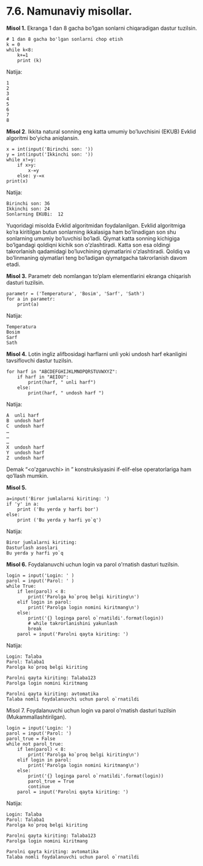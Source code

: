 # 7.6. Namunaviy misollar.

**Misol 1.** Ekranga 1 dan 8 gacha bo’lgan sonlarni chiqaradigan dastur tuzilsin.

```
# 1 dan 8 gacha bo'lgan sonlarni chop etish
k = 0
while k<8:
	k+=1
	print (k)
```

Natija:

```
1
2
3
4
5
6
7
8

```

**Misol 2**. Ikkita natural sonning eng katta umumiy bo’luvchisini (EKUB) Evklid algoritmi bo’yicha aniqlansin.

```
x = int(input('Birinchi son: '))
y = int(input('Ikkinchi son: '))
while x!=y:
	if x>y:
		x-=y
	else: y-=x
print(x)
```

Natija:

```
Birinchi son: 36
Ikkinchi son: 24
Sonlarning EKUBi:  12
```

Yuqoridagi misolda Evklid algoritmidan foydalanilgan. Evklid algoritmiga ko’ra kiritilgan butun sonlarning ikkalasiga ham bo’linadigan son shu sonlarning umumiy bo’luvchisi bo’ladi. Qiymat katta sonning kichigiga bo’lgandagi qoldiqni kichik son o’zlashtiradi. Katta son esa oldingi takrorlanish qadamidagi bo’luvchining qiymatlarini o’zlashtiradi. Qoldiq va bo’linmaning qiymatlari teng bo’ladigan qiymatgacha takrorlanish davom etadi.

**Misol 3.** Parametr deb nomlangan to’plam elementlarini ekranga chiqarish dasturi tuzilsin.

```
parametr = ('Temperatura', 'Bosim', 'Sarf', 'Sath')
for a in parametr:
	print(a)
```

Natija:

```
Temperatura
Bosim
Sarf
Sath
```

**Misol 4.** Lotin ingliz alifbosidagi harflarni unli yoki undosh harf ekanligini tavsiflovchi dastur tuzilsin.

```
for harf in "ABCDEFGHIJKLMNOPQRSTUVWXYZ":
    if harf in "AEIOU":
        print(harf, " unli harf")
    else:
        print(harf, " undosh harf ")
```

Natija:

```
A  unli harf
B  undosh harf
C  undosh harf
…
…
…
X  undosh harf
Y  undosh harf
Z  undosh harf
```

Demak “\<o’zgaruvchi> in ” konstruksiyasini if-elif-else operatorlariga ham qo’llash mumkin.

**Misol 5.**

```
a=input('Biror jumlalarni kiriting: ')
if 'y' in a:
	print ('Bu yerda y harfi bor')
else: 
	print ('Bu yerda y harfi yo`q')
```

Natija:

```
Biror jumlalarni kiriting:
Dasturlash asoslari
Bu yerda y harfi yo`q
```

**Misol 6.** Foydalanuvchi uchun login va parol o'rnatish dasturi tuzilsin.

```
login = input('Login: ' )
parol = input('Parol: ' )
while True:
    if len(parol) < 8:
        print('Parolga ko`proq belgi kiriting\n')
    elif login in parol:
        print('Parolga login nomini kiritmang\n')
    else:
        print('{} loginga parol o`rnatildi'.format(login))
        # while takrorlanishini yakunlash
        break
    parol = input('Parolni qayta kiriting: ')
```

Natija:

```
Login: Talaba
Parol: Talaba1
Parolga ko`proq belgi kiriting

Parolni qayta kiriting: Talaba123
Parolga login nomini kiritmang

Parolni qayta kiriting: avtomatika
Talaba nomli foydalanuvchi uchun parol o`rnatildi
```

Misol 7. Foydalanuvchi uchun login va parol o'rnatish dasturi tuzilsin (Mukammallashtirilgan).

```
login = input('Login: ')
parol = input('Parol: ')
parol_true = False
while not parol_true:
    if len(parol) < 8:
        print('Parolga ko`proq belgi kiriting\n')
    elif login in parol:
        print('Parolga login nomini kiritmang\n')
    else:
        print('{} loginga parol o`rnatildi'.format(login))
        parol_true = True
        continue
    parol = input('Parolni qayta kiriting: ')
```

Natija:

```
Login: Talaba
Parol: Talaba1
Parolga ko`proq belgi kiriting

Parolni qayta kiriting: Talaba123
Parolga login nomini kiritmang

Parolni qayta kiriting: avtomatika
Talaba nomli foydalanuvchi uchun parol o`rnatildi
```

